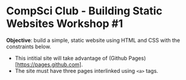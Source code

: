 # CompSci Club - Building Static Websites Workshop #1

**Objective**: build a simple, static website using HTML and CSS with the constraints below.
- This intitial site will take advantage of (Github Pages)[https://pages.github.com].
- The site must have three pages interlinked using `<a>` tags. 
